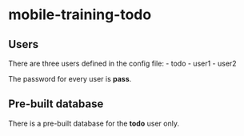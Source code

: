 # mobile-training-todo

## Users

There are three users defined in the config file:
	- todo
	- user1
	- user2

The password for every user is **pass**.

## Pre-built database

There is a pre-built database for the **todo** user only.
